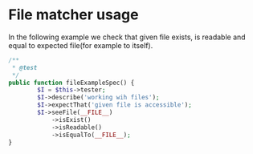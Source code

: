 # File matcher usage

In the following example we check that given file exists, is readable and equal to expected file(for example to itself).

```php
/**
 * @test
 */
public function fileExampleSpec() {
        $I = $this->tester;
        $I->describe('working wih files');
        $I->expectThat('given file is accessible');
        $I->seeFile(__FILE__)
            ->isExist()
            ->isReadable()
            ->isEqualTo(__FILE__);
}
```